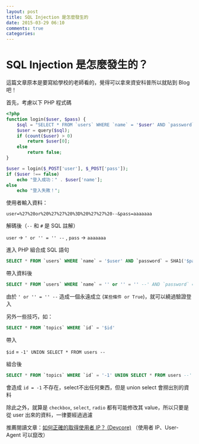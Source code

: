 ```yaml
---
layout: post
title: SQL Injection 是怎麼發生的
date: 2015-03-29 06:10
comments: true
categories: 
---
```

# SQL Injection 是怎麼發生的？

這篇文章原本是要寫給學校的老師看的，覺得可以拿來資安科普所以就貼到 Blog 吧！

首先，考慮以下 PHP 程式碼

``` php
<?php
function login($user, $pass) {
	$sql = "SELECT * FROM `users` WHERE `name` = '$user' AND `password` = SHA1('$pass')";
	$user = query($sql);
	if (count($user) > 0)
	    return $user[0];
	else
	    return false;
}

$user = login($_POST['user'], $_POST['pass']);
if ($user !== false)
    echo "登入成功：" . $user['name'];
else
    echo "登入失敗！";
```

使用者輸入資料：

`user=%27%20or%20%27%27%20%3D%20%27%27%20--&pass=aaaaaaa`

解碼後（`--` 和 `#` 是 SQL 註解）

`user` -> `' or '' = '' --` , `pass` -> `aaaaaaa`

進入 PHP 組合成 SQL 語句

``` sql
SELECT * FROM `users` WHERE `name` = '$user' AND `password` = SHA1('$pass')
```

帶入資料後

``` sql
SELECT * FROM `users` WHERE `name` = '' or '' = '' --' AND `password` = SHA1('aaaaaaa')
```

由於 `' or '' = '' --` 造成一個永遠成立 (`某些條件 or True`)，就可以繞過驗證登入

另外一些技巧，如：

``` sql
SELECT * FROM `topics` WHERE `id` = '$id'
```

帶入

`$id` = `-1' UNION SELECT * FROM users --`

組合後

``` sql
SELECT * FROM `topics` WHERE `id` = '-1' UNION SELECT * FROM users --'
```

會造成 `id = -1` 不存在，select不出任何東西，但是 union select 會撈出別的資料


除此之外，就算是 `checkbox`, `select`, `radio` 都有可能修改其 value，所以只要是從 user 出來的資料，一律要經過過濾

推薦閱讀文章：[如何正確的取得使用者 IP？ (Devcore)](http://devco.re/blog/2014/06/19/client-ip-detection/) （使用者 IP、User-Agent 可以竄改）
